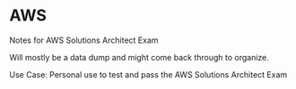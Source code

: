 # AWS
Notes for AWS Solutions Architect Exam

Will mostly be a data dump and might come back through to organize.

Use Case: Personal use to test and pass the AWS Solutions Architect Exam
